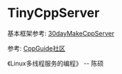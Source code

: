 # TinyCppServer

基本框架参考:
[30dayMakeCppServer](https://github.com/yuesong-feng/30dayMakeCppServer)

参考:
[CppGuide社区](https://cppguide.cn/)

《Linux多线程服务的编程》 -- 陈硕
